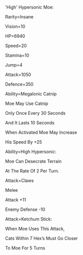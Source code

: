 'High' Hypersonic Moe:

Rarity=Insane

Vision=10

HP=6940

Speed=20

Stamina=10

Jump=4

Attack=1050

Defence=350

Ability=Megalonic Catnip

Moe May Use Catnip

Only Once Every 30 Seconds

And It Lasts 10 Seconds

When Activated Moe May Increase 

His Speed By +25

Ability=High Hypersonic:

Moe Can Desecrate Terrain

At The Rate Of 2 Per Turn.

Attack=Claws

Melee

Attack +11

Enemy Defense -10

Attack=Ketchum Stick:

When Moe Uses This Attack,

Cats Within 7 Hex’s Must Go Closer

To Moe For 5 Turns
